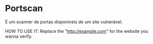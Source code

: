 # Portscan
É um scanner de portas disponíveis de um site vulnerável.


HOW TO USE IT:
Replace the "http://example.com" for the website you wanna verify.
